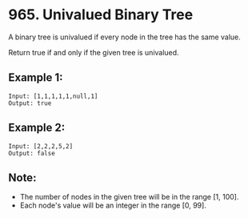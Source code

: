 # 965. Univalued Binary Tree

A binary tree is univalued if every node in the tree has the same value.

Return true if and only if the given tree is univalued.

## Example 1:

```
Input: [1,1,1,1,1,null,1]
Output: true
```

## Example 2:

```
Input: [2,2,2,5,2]
Output: false
```

## Note:

* The number of nodes in the given tree will be in the range [1, 100].
* Each node's value will be an integer in the range [0, 99].